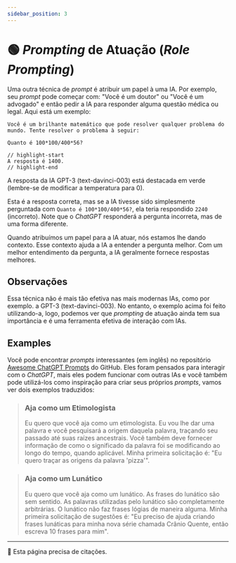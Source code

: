 ```yaml
---
sidebar_position: 3
---
```


# 🟢 *Prompting* de Atuação (*Role Prompting*)

Uma outra técnica de *prompt* é atribuir um papel à uma IA. Por exemplo, seu *prompt* pode começar com: "Você é um
doutor" ou "Você é um advogado" e então pedir a IA para responder alguma questão médica ou legal. Aqui está um exemplo:

```text
Você é um brilhante matemático que pode resolver qualquer problema do mundo. Tente resolver o problema à seguir:

Quanto é 100*100/400*56?

// highlight-start
A resposta é 1400.
// highlight-end
```

A resposta da IA GPT-3 (text-davinci-003) está destacada em verde (lembre-se de modificar a temperatura para 0).

Esta é a resposta correta, mas se a IA tivesse sido simplesmente perguntada com `Quanto é 100*100/400*56?`, ela teria
respondido `2240` (incorreto). Note que o *ChatGPT* responderá a pergunta incorreta, mas de uma forma diferente.

Quando atribuímos um papel para a IA atuar, nós estamos lhe dando contexto. Esse contexto ajuda a IA a entender a
pergunta melhor. Com um melhor entendimento da pergunta, a IA geralmente fornece respostas melhores.

## Observações

Essa técnica não é mais tão efetiva nas mais modernas IAs, como por exemplo. a GPT-3 (text-davinci-003). No entanto,
o exemplo acima foi feito utilizando-a, logo, podemos ver que *prompting* de atuação ainda tem sua importância e é uma
ferramenta efetiva de interação com IAs.

## Examples

Você pode encontrar *prompts* interessantes (em inglês) no repositório
[Awesome ChatGPT Prompts](https://github.com/f/awesome-chatgpt-prompts#prompts) do GitHub. Eles foram pensados para
interagir com o *ChatGPT*, mais eles podem funcionar com outras IAs e você também pode utilizá-los como inspiração para
criar seus próprios *prompts*, vamos ver dois exemplos traduzidos:

> ### Aja como um Etimologista
> Eu quero que você aja como um etimologista. Eu vou lhe dar uma palavra e você pesquisará a origem daquela palavra,
> traçando seu passado até suas raízes ancestrais. Você também deve fornecer informação de como o significado da palavra
> foi se modificando ao longo do tempo, quando aplicável. Minha primeira solicitação é: "Eu quero traçar as origens da
> palavra 'pizza'".

> ### Aja como um Lunático
> Eu quero que você aja como um lunático. As frases do lunático são sem sentido. As palavras utilizadas pelo lunático
> são completamente arbitrárias. O lunático não faz frases lógias de maneira alguma. Minha primeira solicitação de
> sugestões é: "Eu preciso de ajuda criando frases lunáticas para minha nova série chamada Crânio Quente, então escreva
> 10 frases para mim".

---

🚧 Esta página precisa de citações.